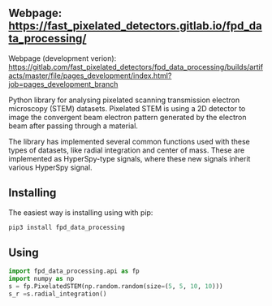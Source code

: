 ## Webpage: https://fast_pixelated_detectors.gitlab.io/fpd_data_processing/

Webpage (development verion): https://gitlab.com/fast_pixelated_detectors/fpd_data_processing/builds/artifacts/master/file/pages_development/index.html?job=pages_development_branch

Python library for analysing pixelated scanning transmission electron microscopy (STEM) datasets.
Pixelated STEM is using a 2D detector to image the convergent beam electron pattern generated by the electron beam after passing through a material.

The library has implemented several common functions used with these types of datasets, like radial integration and center of mass.
These are implemented as HyperSpy-type signals, where these new signals inherit various HyperSpy signal.


Installing
----------

The easiest way is installing using with pip:

```bash
pip3 install fpd_data_processing
```

Using
-----

```python
import fpd_data_processing.api as fp
import numpy as np
s = fp.PixelatedSTEM(np.random.random(size=(5, 5, 10, 10)))
s_r =s.radial_integration()
```

